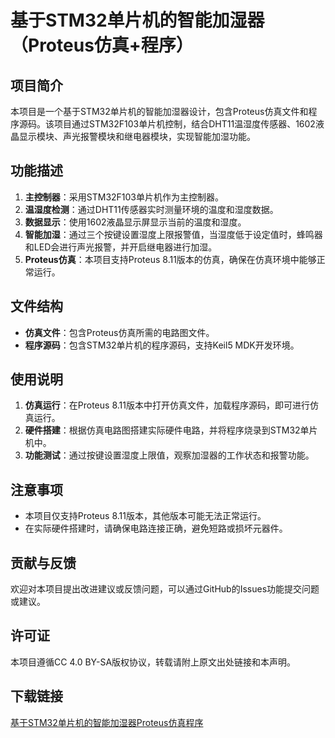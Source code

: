 # 基于STM32单片机的智能加湿器（Proteus仿真+程序）

## 项目简介

本项目是一个基于STM32单片机的智能加湿器设计，包含Proteus仿真文件和程序源码。该项目通过STM32F103单片机控制，结合DHT11温湿度传感器、1602液晶显示模块、声光报警模块和继电器模块，实现智能加湿功能。

## 功能描述

1. **主控制器**：采用STM32F103单片机作为主控制器。
2. **温湿度检测**：通过DHT11传感器实时测量环境的温度和湿度数据。
3. **数据显示**：使用1602液晶显示屏显示当前的温度和湿度。
4. **智能加湿**：通过三个按键设置湿度上限报警值，当湿度低于设定值时，蜂鸣器和LED会进行声光报警，并开启继电器进行加湿。
5. **Proteus仿真**：本项目支持Proteus 8.11版本的仿真，确保在仿真环境中能够正常运行。

## 文件结构

- **仿真文件**：包含Proteus仿真所需的电路图文件。
- **程序源码**：包含STM32单片机的程序源码，支持Keil5 MDK开发环境。

## 使用说明

1. **仿真运行**：在Proteus 8.11版本中打开仿真文件，加载程序源码，即可进行仿真运行。
2. **硬件搭建**：根据仿真电路图搭建实际硬件电路，并将程序烧录到STM32单片机中。
3. **功能测试**：通过按键设置湿度上限值，观察加湿器的工作状态和报警功能。

## 注意事项

- 本项目仅支持Proteus 8.11版本，其他版本可能无法正常运行。
- 在实际硬件搭建时，请确保电路连接正确，避免短路或损坏元器件。

## 贡献与反馈

欢迎对本项目提出改进建议或反馈问题，可以通过GitHub的Issues功能提交问题或建议。

## 许可证

本项目遵循CC 4.0 BY-SA版权协议，转载请附上原文出处链接和本声明。

## 下载链接

[基于STM32单片机的智能加湿器Proteus仿真程序](https://pan.quark.cn/s/cfbbf2b1c44e)